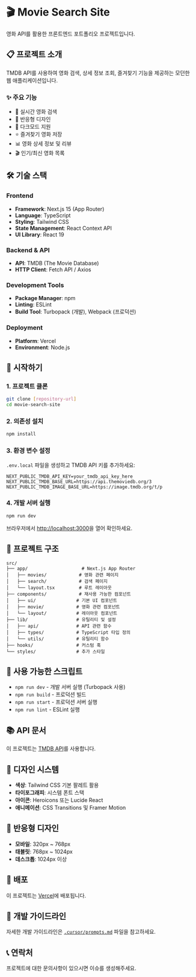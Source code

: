 # 🎬 Movie Search Site

영화 API를 활용한 프론트엔드 포트폴리오 프로젝트입니다.

## 📋 프로젝트 소개

TMDB API를 사용하여 영화 검색, 상세 정보 조회, 즐겨찾기 기능을 제공하는 모던한 웹 애플리케이션입니다.

### ✨ 주요 기능

- 🎯 실시간 영화 검색
- 📱 반응형 디자인
- 🌙 다크모드 지원
- ⭐ 즐겨찾기 영화 저장
- 📊 영화 상세 정보 및 리뷰
- 🎬 인기/최신 영화 목록

## 🛠 기술 스택

### Frontend

- **Framework**: Next.js 15 (App Router)
- **Language**: TypeScript
- **Styling**: Tailwind CSS
- **State Management**: React Context API
- **UI Library**: React 19

### Backend & API

- **API**: TMDB (The Movie Database)
- **HTTP Client**: Fetch API / Axios

### Development Tools

- **Package Manager**: npm
- **Linting**: ESLint
- **Build Tool**: Turbopack (개발), Webpack (프로덕션)

### Deployment

- **Platform**: Vercel
- **Environment**: Node.js

## 🚀 시작하기

### 1. 프로젝트 클론

```bash
git clone [repository-url]
cd movie-search-site
```

### 2. 의존성 설치

```bash
npm install
```

### 3. 환경 변수 설정

`.env.local` 파일을 생성하고 TMDB API 키를 추가하세요:

```env
NEXT_PUBLIC_TMDB_API_KEY=your_tmdb_api_key_here
NEXT_PUBLIC_TMDB_BASE_URL=https://api.themoviedb.org/3
NEXT_PUBLIC_TMDB_IMAGE_BASE_URL=https://image.tmdb.org/t/p
```

### 4. 개발 서버 실행

```bash
npm run dev
```

브라우저에서 [http://localhost:3000](http://localhost:3000)을 열어 확인하세요.

## 📁 프로젝트 구조

```
src/
├── app/                    # Next.js App Router
│   ├── movies/            # 영화 관련 페이지
│   ├── search/            # 검색 페이지
│   └── layout.tsx         # 루트 레이아웃
├── components/            # 재사용 가능한 컴포넌트
│   ├── ui/               # 기본 UI 컴포넌트
│   ├── movie/            # 영화 관련 컴포넌트
│   └── layout/           # 레이아웃 컴포넌트
├── lib/                  # 유틸리티 및 설정
│   ├── api/              # API 관련 함수
│   ├── types/            # TypeScript 타입 정의
│   └── utils/            # 유틸리티 함수
├── hooks/                # 커스텀 훅
└── styles/               # 추가 스타일
```

## 🔧 사용 가능한 스크립트

- `npm run dev` - 개발 서버 실행 (Turbopack 사용)
- `npm run build` - 프로덕션 빌드
- `npm run start` - 프로덕션 서버 실행
- `npm run lint` - ESLint 실행

## 📚 API 문서

이 프로젝트는 [TMDB API](https://developers.themoviedb.org/)를 사용합니다.

## 🎨 디자인 시스템

- **색상**: Tailwind CSS 기본 팔레트 활용
- **타이포그래피**: 시스템 폰트 스택
- **아이콘**: Heroicons 또는 Lucide React
- **애니메이션**: CSS Transitions 및 Framer Motion

## 📱 반응형 디자인

- **모바일**: 320px ~ 768px
- **태블릿**: 768px ~ 1024px
- **데스크톱**: 1024px 이상

## 🚀 배포

이 프로젝트는 [Vercel](https://vercel.com)에 배포됩니다.

## 📝 개발 가이드라인

자세한 개발 가이드라인은 [`.cursor/prompts.md`](./.cursor/prompts.md) 파일을 참고하세요.

## 📞 연락처

프로젝트에 대한 문의사항이 있으시면 이슈를 생성해주세요.
